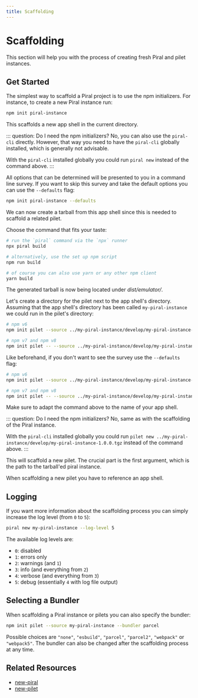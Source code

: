 ```yaml
---
title: Scaffolding
---
```


# Scaffolding

This section will help you with the process of creating fresh Piral and pilet instances.

## Get Started

The simplest way to scaffold a Piral project is to use the npm initializers. For instance, to create a new Piral instance run:

```sh
npm init piral-instance
```

This scaffolds a new app shell in the current directory.

::: question: Do I need the npm initializers?
No, you can also use the `piral-cli` directly. However, that way you need to have the `piral-cli` globally installed, which is generally not advisable.

With the `piral-cli` installed globally you could run `piral new` instead of the command above.
:::

All options that can be determined will be presented to you in a command line survey. If you want to skip this survey and take the default options you can use the `--defaults` flag:

```sh
npm init piral-instance --defaults
```

We can now create a tarball from this app shell since this is needed to scaffold a related pilet.

Choose the command that fits your taste:

```sh
# run the `piral` command via the `npx` runner
npx piral build

# alternatively, use the set up npm script
npm run build

# of course you can also use yarn or any other npm client
yarn build
```

The generated tarball is now being located under *dist/emulator/*.

Let's create a directory for the pilet next to the app shell's directory. Assuming that the app shell's directory has been called `my-piral-instance` we could run in the pilet's directory:

```sh
# npm v6
npm init pilet --source ../my-piral-instance/develop/my-piral-instance-1.0.0.tgz

# npm v7 and npm v8
npm init pilet -- --source ../my-piral-instance/develop/my-piral-instance-1.0.0.tgz
```

Like beforehand, if you don't want to see the survey use the `--defaults` flag:

```sh
# npm v6
npm init pilet --source ../my-piral-instance/develop/my-piral-instance-1.0.0.tgz --defaults

# npm v7 and npm v8
npm init pilet -- --source ../my-piral-instance/develop/my-piral-instance-1.0.0.tgz --defaults
```

Make sure to adapt the command above to the name of your app shell.

::: question: Do I need the npm initializers?
No, same as with the scaffolding of the Piral instance.

With the `piral-cli` installed globally you could run `pilet new ../my-piral-instance/develop/my-piral-instance-1.0.0.tgz` instead of the command above.
:::

This will scaffold a new pilet. The crucial part is the first argument, which is the path to the tarball'ed piral instance.

When scaffolding a new pilet you have to reference an app shell.

## Logging

If you want more information about the scaffolding process you can simply increase the log level (from `0` to `5`):

```sh
piral new my-piral-instance --log-level 5
```

The available log levels are:

- `0`: disabled
- `1`: errors only
- `2`: warnings (and `1`)
- `3`: info (and everything from `2`)
- `4`: verbose (and everything from `3`)
- `5`: debug (essentially `4` with log file output)

## Selecting a Bundler

When scaffolding a Piral instance or pilets you can also specify the bundler:

```sh
npm init pilet --source my-piral-instance --bundler parcel
```

Possible choices are `"none"`, `"esbuild"`, `"parcel"`, `"parcel2"`, `"webpack"` or `"webpack5"`. The bundler can also be changed after the scaffolding process at any time.

## Related Resources

- [new-piral](../commands/new-piral.md)
- [new-pilet](../commands/new-pilet.md)
